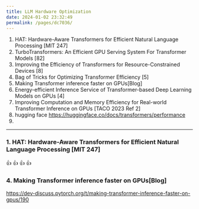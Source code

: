 ```yaml
---
title: LLM Hardware Optimization
date: 2024-01-02 23:32:49
permalink: /pages/dc7036/
---
```

1. HAT: Hardware-Aware Transformers for Efficient Natural Language Processing [MIT 247]
2. TurboTransformers: An Efficient GPU Serving System For Transformer Models [82]
3. Improving the Efficiency of Transformers for Resource-Constrained Devices [8]
4. Bag of Tricks for Optimizing Transformer Efficiency [5]
5. Making Transformer inference faster on GPUs[Blog]
6. Energy-efficient Inference Service of Transformer-based Deep Learning Models on GPUs [4]
7. Improving Computation and Memory Efficiency for Real-world Transformer Inference on GPUs [TACO 2023 Ref 2]
8. hugging face https://huggingface.co/docs/transformers/performance
9. 

---
### 1. HAT: Hardware-Aware Transformers for Efficient Natural Language Processing [MIT 247]
:thumbsup: :thumbsup: :thumbsup: :thumbsup: 

### 4. Making Transformer inference faster on GPUs[Blog]
https://dev-discuss.pytorch.org/t/making-transformer-inference-faster-on-gpus/190
